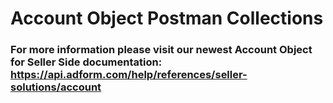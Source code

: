 # Account Object Postman Collections
### For more information please visit our newest Account Object for Seller Side documentation: https://api.adform.com/help/references/seller-solutions/account